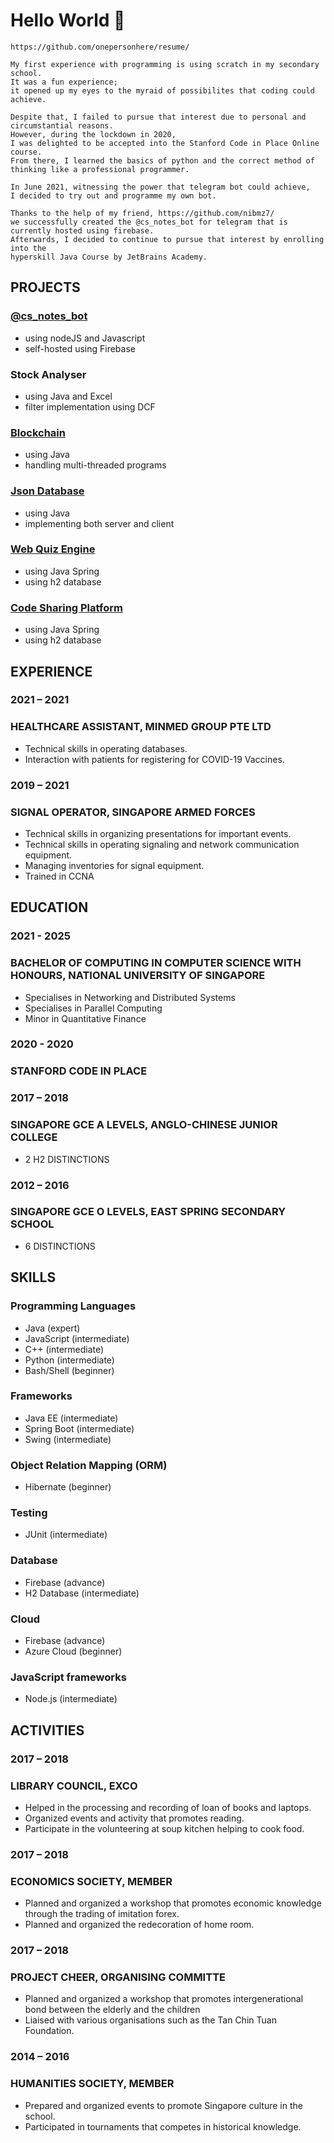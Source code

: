 # Hello World 👋
```
https://github.com/onepersonhere/resume/

My first experience with programming is using scratch in my secondary school. 
It was a fun experience; 
it opened up my eyes to the myraid of possibilites that coding could achieve.

Despite that, I failed to pursue that interest due to personal and circumstantial reasons. 
However, during the lockdown in 2020, 
I was delighted to be accepted into the Stanford Code in Place Online course.
From there, I learned the basics of python and the correct method of thinking like a professional programmer.

In June 2021, witnessing the power that telegram bot could achieve, 
I decided to try out and programme my own bot.

Thanks to the help of my friend, https://github.com/nibmz7/
we successfully created the @cs_notes_bot for telegram that is currently hosted using firebase.
Afterwards, I decided to continue to pursue that interest by enrolling into the 
hyperskill Java Course by JetBrains Academy.
```
## PROJECTS
### [@cs_notes_bot](https://t.me/cs_notes_bot)
- using nodeJS and Javascript
- self-hosted using Firebase

### Stock Analyser
- using Java and Excel
- filter implementation using DCF

### [Blockchain](https://github.com/onepersonhere/Blockchain)
- using Java
- handling multi-threaded programs

### [Json Database](https://github.com/onepersonhere/JSON_Database)
- using Java
- implementing both server and client

### [Web Quiz Engine](https://github.com/onepersonhere/Web_Quiz_Engine)
- using Java Spring
- using h2 database

### [Code Sharing Platform](https://github.com/onepersonhere/Code_Sharing_Platform)
- using Java Spring
- using h2 database

### 
## EXPERIENCE
### 2021 – 2021
### HEALTHCARE ASSISTANT, MINMED GROUP PTE LTD
- Technical skills in operating databases.
- Interaction with patients for registering for COVID-19 Vaccines.
### 2019 – 2021
### SIGNAL OPERATOR, SINGAPORE ARMED FORCES
- Technical skills in organizing presentations for important events.
- Technical skills in operating signaling and network communication equipment.
- Managing inventories for signal equipment.
- Trained in CCNA
## EDUCATION
### 2021 - 2025
### BACHELOR OF COMPUTING IN COMPUTER SCIENCE WITH HONOURS, NATIONAL UNIVERSITY OF SINGAPORE
- Specialises in Networking and Distributed Systems
- Specialises in Parallel Computing
- Minor in Quantitative Finance
### 2020 - 2020
### STANFORD CODE IN PLACE
### 2017 – 2018
### SINGAPORE GCE A LEVELS, ANGLO-CHINESE JUNIOR COLLEGE
- 2 H2 DISTINCTIONS
### 2012 – 2016
### SINGAPORE GCE O LEVELS, EAST SPRING SECONDARY SCHOOL
- 6 DISTINCTIONS

## SKILLS
### Programming Languages
- Java (expert)
- JavaScript (intermediate)
- C++ (intermediate)
- Python (intermediate)
- Bash/Shell (beginner)

### Frameworks
- Java EE (intermediate)
- Spring Boot (intermediate)
- Swing (intermediate)

### Object Relation Mapping (ORM)
- Hibernate (beginner)

### Testing
- JUnit (intermediate)

### Database
- Firebase (advance)
- H2 Database (intermediate)

### Cloud
- Firebase (advance)
- Azure Cloud (beginner)

### JavaScript frameworks
- Node.js (intermediate)

## ACTIVITIES
### 2017 – 2018
### LIBRARY COUNCIL, EXCO
- Helped in the processing and recording of loan of books and laptops.
- Organized events and activity that promotes reading.
- Participate in the volunteering at soup kitchen helping to cook food.
### 2017 – 2018
### ECONOMICS SOCIETY, MEMBER
- Planned and organized a workshop that promotes economic knowledge through the trading of 
imitation forex.
- Planned and organized the redecoration of home room.
### 2017 – 2018
### PROJECT CHEER, ORGANISING COMMITTE
- Planned and organized a workshop that promotes intergenerational bond between the elderly and the children
- Liaised with various organisations such as the Tan Chin Tuan Foundation.
### 2014 – 2016
### HUMANITIES SOCIETY, MEMBER
- Prepared and organized events to promote Singapore culture in the school.
- Participated in tournaments that competes in historical knowledge.
